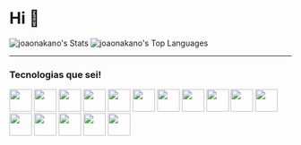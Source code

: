 # Hi 👋
          
![joaonakano's Stats](https://github-readme-stats.vercel.app/api?username=joaonakano&theme=tokyonight&show_icons=true&hide_border=false&count_private=true)
![joaonakano's Top Languages](https://github-readme-stats.vercel.app/api/top-langs/?username=joaonakano&theme=tokyonight&show_icons=true&hide_border=false&layout=compact)

---
### Tecnologias que sei!

<div class="technologies" style="display:inline;">
<img src="https://cdn.jsdelivr.net/gh/devicons/devicon/icons/arduino/arduino-original.svg" height="40px"/>
<img src="https://cdn.jsdelivr.net/gh/devicons/devicon/icons/c/c-original.svg" height="40px"/>
<img src="https://cdn.jsdelivr.net/gh/devicons/devicon/icons/cplusplus/cplusplus-original.svg" height="40px"/>
<img src="https://cdn.jsdelivr.net/gh/devicons/devicon/icons/javascript/javascript-original.svg" height="40px"/>
<img src="https://cdn.jsdelivr.net/gh/devicons/devicon/icons/html5/html5-original.svg" height="40px"/>
<img src="https://cdn.jsdelivr.net/gh/devicons/devicon/icons/css3/css3-original.svg" height="40px"/>
<img src="https://cdn.jsdelivr.net/gh/devicons/devicon/icons/python/python-original.svg" height="40px"/>
<img src="https://cdn.jsdelivr.net/gh/devicons/devicon/icons/numpy/numpy-original.svg" height="40px"/>
<img src="https://cdn.jsdelivr.net/gh/devicons/devicon/icons/bash/bash-original.svg" height="40px"/>
<img src="https://cdn.jsdelivr.net/gh/devicons/devicon/icons/linux/linux-original.svg" height="40px"/>
<img src="https://cdn.jsdelivr.net/gh/devicons/devicon/icons/debian/debian-original.svg" height="40px"/>
<img src="https://cdn.jsdelivr.net/gh/devicons/devicon/icons/opensuse/opensuse-original.svg" height="40px"/>
<img src="https://cdn.jsdelivr.net/gh/devicons/devicon/icons/ubuntu/ubuntu-plain.svg" height="40px"/>
<img src="https://cdn.jsdelivr.net/gh/devicons/devicon/icons/vim/vim-original.svg" height="40px"/>
<img src="https://cdn.jsdelivr.net/gh/devicons/devicon/icons/qt/qt-original.svg" height="40px"/>
<img src="https://cdn.jsdelivr.net/gh/devicons/devicon/icons/git/git-original.svg" height="40px"/>
</div>
